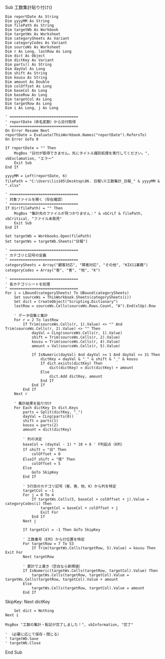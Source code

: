Sub 工数集計貼り付け()

    Dim reportDate As String
    Dim yyyyMM As String
    Dim filePath As String
    Dim targetWb As Workbook
    Dim targetWs As Worksheet
    Dim categorySheets As Variant
    Dim categoryCodes As Variant
    Dim sourceWs As Worksheet
    Dim r As Long, lastRow As Long
    Dim dict As Object
    Dim dictKey As Variant
    Dim parts() As String
    Dim dayVal As Long
    Dim shift As String
    Dim kousu As String
    Dim amount As Double
    Dim colOffset As Long
    Dim baseCol As Long
    Dim baseRow As Long
    Dim targetCol As Long
    Dim targetRow As Long
    Dim i As Long, j As Long

    ' ===============================
    ' reportDate（命名変数）から日付取得
    ' ===============================
    On Error Resume Next
    reportDate = Evaluate(ThisWorkbook.Names("reportDate").RefersTo)
    On Error GoTo 0

    If reportDate = "" Then
        MsgBox "日付が取得できません。先にタイトル識別処理を実行してください。", vbExclamation, "エラー"
        Exit Sub
    End If

    yyyyMM = Left(reportDate, 6)
    filePath = "C:\Users\lis105\Desktop\06. 日報\④工数集計_日報_" & yyyyMM & ".xlsx"

    ' ===============================
    ' 対象ファイルを開く（存在確認）
    ' ===============================
    If Dir(filePath) = "" Then
        MsgBox "集計先のファイルが見つかりません：" & vbCrLf & filePath, vbCritical, "ファイル未発見"
        Exit Sub
    End If

    Set targetWb = Workbooks.Open(filePath)
    Set targetWs = targetWb.Sheets("日報")

    ' ===============================
    ' カテゴリと記号の定義
    ' ===============================
    categorySheets = Array("顧客対応", "障害対応", "その他", "KIX11業務")
    categoryCodes = Array("客", "害", "他", "K")

    ' ===============================
    ' 各カテゴリシートを処理
    ' ===============================
    For i = LBound(categorySheets) To UBound(categorySheets)
        Set sourceWs = ThisWorkbook.Sheets(categorySheets(i))
        Set dict = CreateObject("Scripting.Dictionary")
        lastRow = sourceWs.Cells(sourceWs.Rows.Count, "A").End(xlUp).Row

        ' データ収集と集計
        For r = 2 To lastRow
            If Trim(sourceWs.Cells(r, 1).Value) <> "" And Trim(sourceWs.Cells(r, 2).Value) <> "" Then
                dayVal = CLng(sourceWs.Cells(r, 1).Value)
                shift = Trim(sourceWs.Cells(r, 2).Value)
                kousu = Trim(sourceWs.Cells(r, 4).Value)
                amount = Val(sourceWs.Cells(r, 5).Value)

                If IsNumeric(dayVal) And dayVal >= 1 And dayVal <= 31 Then
                    dictKey = dayVal & "_" & shift & "_" & kousu
                    If dict.exists(dictKey) Then
                        dict(dictKey) = dict(dictKey) + amount
                    Else
                        dict.Add dictKey, amount
                    End If
                End If
            End If
        Next r

        ' 集計結果を貼り付け
        For Each dictKey In dict.Keys
            parts = Split(dictKey, "_")
            dayVal = CLng(parts(0))
            shift = parts(1)
            kousu = parts(2)
            amount = dict(dictKey)

            ' 列の決定
            baseCol = (dayVal - 1) * 10 + 6 ' F列起点（6列）
            If shift = "日" Then
                colOffset = 0
            ElseIf shift = "夜" Then
                colOffset = 5
            Else
                GoTo SkipKey
            End If

            ' 5行目のカテゴリ記号（客、害、他、K）から列を特定
            targetCol = -1
            For j = 0 To 4
                If targetWs.Cells(5, baseCol + colOffset + j).Value = categoryCodes(i) Then
                    targetCol = baseCol + colOffset + j
                    Exit For
                End If
            Next j

            If targetCol = -1 Then GoTo SkipKey

            ' 工数番号（E列）から行位置を特定
            For targetRow = 7 To 53
                If Trim(targetWs.Cells(targetRow, 5).Value) = kousu Then Exit For
            Next targetRow

            ' 累計で上書き（空白なら新規値）
            If IsNumeric(targetWs.Cells(targetRow, targetCol).Value) Then
                targetWs.Cells(targetRow, targetCol).Value = targetWs.Cells(targetRow, targetCol).Value + amount
            Else
                targetWs.Cells(targetRow, targetCol).Value = amount
            End If

SkipKey:
        Next dictKey

        Set dict = Nothing
    Next i

    MsgBox "工数の集計・転記が完了しました！", vbInformation, "完了"

    ' （必要に応じて保存・閉じる）
    ' targetWb.Save
    ' targetWb.Close

End Sub
